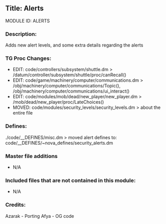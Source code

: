 ## Title: Alerts

MODULE ID: ALERTS

### Description:

Adds new alert levels, and some extra details regarding the alerts

### TG Proc Changes:
- EDIT: code/controllers/subsystem/shuttle.dm > /datum/controller/subsystem/shuttle/proc/canRecall()
- EDIT: code/game/machinery/computer/communications.dm  > /obj/machinery/computer/communications/Topic(), /obj/machinery/computer/communications/ui_interact()
- EDIT: code/modules/mob/dead/new_player/new_player.dm > /mob/dead/new_player/proc/LateChoices()
- MOVED: code/modules/security_levels/security_levels.dm > about the entire file

### Defines:

 ./code/__DEFINES/misc.dm > moved alert defines to:  code/__DEFINES/~nova_defines/security_alerts.dm 

### Master file additions

- N/A

### Included files that are not contained in this module:

- N/A

### Credits:
Azarak - Porting
Afya - OG code
